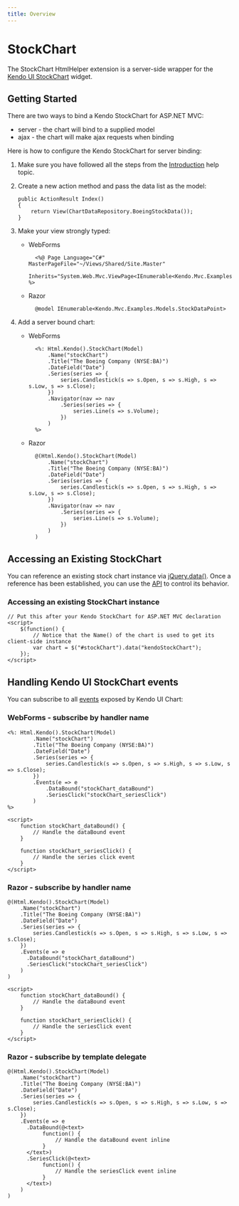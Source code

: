 ```yaml
---
title: Overview
---
```


# StockChart

The StockChart HtmlHelper extension is a server-side wrapper for the [Kendo UI StockChart](/api/dataviz/stock-chart) widget.

## Getting Started

There are two ways to bind a Kendo StockChart for ASP.NET MVC:

*   server - the chart will bind to a supplied model
*   ajax - the chart will make ajax requests when binding

Here is how to configure the Kendo StockChart for server binding:

1.  Make sure you have followed all the steps from the [Introduction](/aspnet-mvc/introduction) help topic.

2.  Create a new action method and pass the data list as the model:

        public ActionResult Index()
        {
            return View(ChartDataRepository.BoeingStockData());
        }

3.  Make your view strongly typed:
    - WebForms

            <%@ Page Language="C#" MasterPageFile="~/Views/Shared/Site.Master"
               		 Inherits="System.Web.Mvc.ViewPage<IEnumerable<Kendo.Mvc.Examples.Models.StockDataPoint>>" %>
    - Razor

            @model IEnumerable<Kendo.Mvc.Examples.Models.StockDataPoint>
4.  Add a server bound chart:
    - WebForms

            <%: Html.Kendo().StockChart(Model)
		        .Name("stockChart")
		        .Title("The Boeing Company (NYSE:BA)")
		        .DateField("Date")
		        .Series(series => {
		            series.Candlestick(s => s.Open, s => s.High, s => s.Low, s => s.Close);
		        })
		        .Navigator(nav => nav
		            .Series(series => {
		                series.Line(s => s.Volume);
		            })
		        )
            %>
    - Razor

            @(Html.Kendo().StockChart(Model)
		        .Name("stockChart")
		        .Title("The Boeing Company (NYSE:BA)")
		        .DateField("Date")
		        .Series(series => {
		            series.Candlestick(s => s.Open, s => s.High, s => s.Low, s => s.Close);
		        })
		        .Navigator(nav => nav
		            .Series(series => {
		                series.Line(s => s.Volume);
		            })
		        )
            )

## Accessing an Existing StockChart

You can reference an existing stock chart instance via [jQuery.data()](http://api.jquery.com/jQuery.data/).
Once a reference has been established, you can use the [API](/api/dataviz/stock-chart#methods) to control its behavior.

### Accessing an existing StockChart instance

    // Put this after your Kendo StockChart for ASP.NET MVC declaration
    <script>
        $(function() {
            // Notice that the Name() of the chart is used to get its client-side instance
            var chart = $("#stockChart").data("kendoStockChart");
        });
    </script>

## Handling Kendo UI StockChart events

You can subscribe to all [events](/api/dataviz/stock-chart#events) exposed by Kendo UI Chart:


### WebForms - subscribe by handler name

    <%: Html.Kendo().StockChart(Model)
	        .Name("stockChart")
	        .Title("The Boeing Company (NYSE:BA)")
	        .DateField("Date")
	        .Series(series => {
	            series.Candlestick(s => s.Open, s => s.High, s => s.Low, s => s.Close);
	        })
            .Events(e => e
                .DataBound("stockChart_dataBound")
                .SeriesClick("stockChart_seriesClick")
            )
    %>

    <script>
        function stockChart_dataBound() {
            // Handle the dataBound event
        }
	    
        function stockChart_seriesClick() {
            // Handle the series click event
        }
    </script>


### Razor - subscribe by handler name

    @(Html.Kendo().StockChart(Model)
		.Name("stockChart")
		.Title("The Boeing Company (NYSE:BA)")
		.DateField("Date")
		.Series(series => {
		    series.Candlestick(s => s.Open, s => s.High, s => s.Low, s => s.Close);
		})
		.Events(e => e
		  .DataBound("stockChart_dataBound")
		  .SeriesClick("stockChart_seriesClick")
		)
    )

    <script>
        function stockChart_dataBound() {
            // Handle the dataBound event
        }
	    
        function stockChart_seriesClick() {
            // Handle the seriesClick event
        }
    </script>


### Razor - subscribe by template delegate

    @(Html.Kendo().StockChart(Model)
		.Name("stockChart")
		.Title("The Boeing Company (NYSE:BA)")
		.DateField("Date")
		.Series(series => {
		    series.Candlestick(s => s.Open, s => s.High, s => s.Low, s => s.Close);
		})
		.Events(e => e
		  .DataBound(@<text>
		       function() {
		           // Handle the dataBound event inline
		       }
		  </text>)
		  .SeriesClick(@<text>
		       function() {
		           // Handle the seriesClick event inline
		       }
		  </text>)
		)
    )

